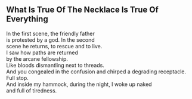 What Is True Of The Necklace Is True Of Everything
--------------------------------------------------
In the first scene, the friendly father  
is protested by a god. In the second  
scene he returns, to rescue and to live.  
I saw how paths are returned  
by the arcane fellowship.  
Like bloods dismantling next to threads.  
And you congealed in the confusion and chirped a degrading receptacle.  
Full stop.  
And inside my hammock, during the night, I woke up naked  
and full of tiredness.  
